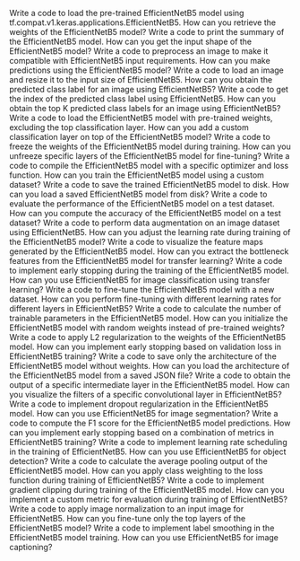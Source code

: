 Write a code to load the pre-trained EfficientNetB5 model using tf.compat.v1.keras.applications.EfficientNetB5.
How can you retrieve the weights of the EfficientNetB5 model?
Write a code to print the summary of the EfficientNetB5 model.
How can you get the input shape of the EfficientNetB5 model?
Write a code to preprocess an image to make it compatible with EfficientNetB5 input requirements.
How can you make predictions using the EfficientNetB5 model?
Write a code to load an image and resize it to the input size of EfficientNetB5.
How can you obtain the predicted class label for an image using EfficientNetB5?
Write a code to get the index of the predicted class label using EfficientNetB5.
How can you obtain the top K predicted class labels for an image using EfficientNetB5?
Write a code to load the EfficientNetB5 model with pre-trained weights, excluding the top classification layer.
How can you add a custom classification layer on top of the EfficientNetB5 model?
Write a code to freeze the weights of the EfficientNetB5 model during training.
How can you unfreeze specific layers of the EfficientNetB5 model for fine-tuning?
Write a code to compile the EfficientNetB5 model with a specific optimizer and loss function.
How can you train the EfficientNetB5 model using a custom dataset?
Write a code to save the trained EfficientNetB5 model to disk.
How can you load a saved EfficientNetB5 model from disk?
Write a code to evaluate the performance of the EfficientNetB5 model on a test dataset.
How can you compute the accuracy of the EfficientNetB5 model on a test dataset?
Write a code to perform data augmentation on an image dataset using EfficientNetB5.
How can you adjust the learning rate during training of the EfficientNetB5 model?
Write a code to visualize the feature maps generated by the EfficientNetB5 model.
How can you extract the bottleneck features from the EfficientNetB5 model for transfer learning?
Write a code to implement early stopping during the training of the EfficientNetB5 model.
How can you use EfficientNetB5 for image classification using transfer learning?
Write a code to fine-tune the EfficientNetB5 model with a new dataset.
How can you perform fine-tuning with different learning rates for different layers in EfficientNetB5?
Write a code to calculate the number of trainable parameters in the EfficientNetB5 model.
How can you initialize the EfficientNetB5 model with random weights instead of pre-trained weights?
Write a code to apply L2 regularization to the weights of the EfficientNetB5 model.
How can you implement early stopping based on validation loss in EfficientNetB5 training?
Write a code to save only the architecture of the EfficientNetB5 model without weights.
How can you load the architecture of the EfficientNetB5 model from a saved JSON file?
Write a code to obtain the output of a specific intermediate layer in the EfficientNetB5 model.
How can you visualize the filters of a specific convolutional layer in EfficientNetB5?
Write a code to implement dropout regularization in the EfficientNetB5 model.
How can you use EfficientNetB5 for image segmentation?
Write a code to compute the F1 score for the EfficientNetB5 model predictions.
How can you implement early stopping based on a combination of metrics in EfficientNetB5 training?
Write a code to implement learning rate scheduling in the training of EfficientNetB5.
How can you use EfficientNetB5 for object detection?
Write a code to calculate the average pooling output of the EfficientNetB5 model.
How can you apply class weighting to the loss function during training of EfficientNetB5?
Write a code to implement gradient clipping during training of the EfficientNetB5 model.
How can you implement a custom metric for evaluation during training of EfficientNetB5?
Write a code to apply image normalization to an input image for EfficientNetB5.
How can you fine-tune only the top layers of the EfficientNetB5 model?
Write a code to implement label smoothing in the EfficientNetB5 model training.
How can you use EfficientNetB5 for image captioning?